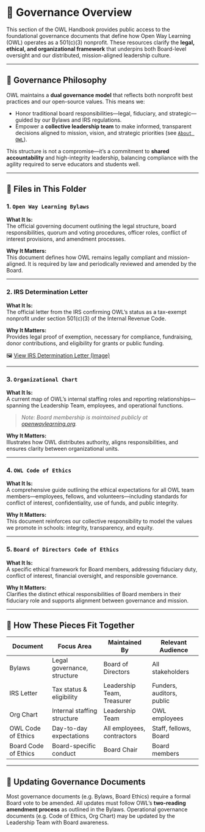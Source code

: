 # 🧭 Governance Overview

This section of the OWL Handbook provides public access to the foundational governance documents that define how Open Way Learning (OWL) operates as a 501(c)(3) nonprofit. These resources clarify the **legal, ethical, and organizational framework** that underpins both Board-level oversight and our distributed, mission-aligned leadership culture.

---

## 🔑 Governance Philosophy

OWL maintains a **dual governance model** that reflects both nonprofit best practices and our open-source values. This means we:

- Honor traditional board responsibilities—legal, fiduciary, and strategic—guided by our Bylaws and IRS regulations.
- Empower a **collective leadership team** to make informed, transparent decisions aligned to mission, vision, and strategic priorities (see [`About OWL`](../Employee_Handbook/About%20OWL.md)).

This structure is not a compromise—it’s a commitment to **shared accountability** and high-integrity leadership, balancing compliance with the agility required to serve educators and students well.

---

## 📁 Files in This Folder

### 1. `Open Way Learning Bylaws`
**What It Is:**  
The official governing document outlining the legal structure, board responsibilities, quorum and voting procedures, officer roles, conflict of interest provisions, and amendment processes.

**Why It Matters:**  
This document defines how OWL remains legally compliant and mission-aligned. It is required by law and periodically reviewed and amended by the Board.

---

### 2. IRS Determination Letter  
**What It Is:**  
The official letter from the IRS confirming OWL’s status as a tax-exempt nonprofit under section 501(c)(3) of the Internal Revenue Code.

**Why It Matters:**  
Provides legal proof of exemption, necessary for compliance, fundraising, donor contributions, and eligibility for grants or public funding.

🖼️ [View IRS Determination Letter (Image)](irs-determination-letter.jpg)

---

### 3. `Organizational Chart`
**What It Is:**  
A current map of OWL’s internal staffing roles and reporting relationships—spanning the Leadership Team, employees, and operational functions.  

> _Note: Board membership is maintained publicly at [openwaylearning.org](https://www.openwaylearning.org)._  

**Why It Matters:**  
Illustrates how OWL distributes authority, aligns responsibilities, and ensures clarity between organizational units.

---

### 4. `OWL Code of Ethics`
**What It Is:**  
A comprehensive guide outlining the ethical expectations for all OWL team members—employees, fellows, and volunteers—including standards for conflict of interest, confidentiality, use of funds, and public integrity.

**Why It Matters:**  
This document reinforces our collective responsibility to model the values we promote in schools: integrity, transparency, and equity.

---

### 5. `Board of Directors Code of Ethics`
**What It Is:**  
A specific ethical framework for Board members, addressing fiduciary duty, conflict of interest, financial oversight, and responsible governance.

**Why It Matters:**  
Clarifies the distinct ethical responsibilities of Board members in their fiduciary role and supports alignment between governance and mission.

---

## 🧩 How These Pieces Fit Together

| Document | Focus Area | Maintained By | Relevant Audience |
|----------|-------------|----------------|--------------------|
| Bylaws | Legal governance, structure | Board of Directors | All stakeholders |
| IRS Letter | Tax status & eligibility | Leadership Team, Treasurer | Funders, auditors, public |
| Org Chart | Internal staffing structure | Leadership Team | OWL employees |
| OWL Code of Ethics | Day-to-day expectations | All employees, contractors | Staff, fellows, Board |
| Board Code of Ethics | Board-specific conduct | Board Chair | Board members |

---

## 🔁 Updating Governance Documents

Most governance documents (e.g. Bylaws, Board Ethics) require a formal Board vote to be amended. All updates must follow OWL’s **two-reading amendment process** as outlined in the Bylaws. Operational governance documents (e.g. Code of Ethics, Org Chart) may be updated by the Leadership Team with Board awareness.


